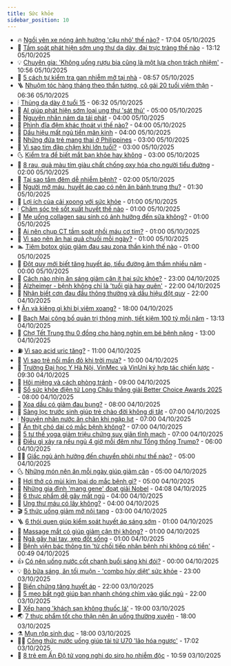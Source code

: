 ```yaml
---
title: Sức khỏe
sidebar_position: 10
---
```


<!-- vnexpress-suc-khoe:START -->
- 🔥 [Ngồi yên xe nóng ảnh hưởng &#39;cậu nhỏ&#39; thế nào?](https://vnexpress.net/ngoi-yen-xe-nong-anh-huong-cau-nho-the-nao-4947440.html) - 17:04 05/10/2025
- 🥰 [Tầm soát phát hiện sớm ung thư dạ dày, đại trực tràng thế nào](https://vnexpress.net/tam-soat-phat-hien-som-ung-thu-da-day-dai-truc-trang-the-nao-4947396.html) - 13:12 05/10/2025
- 💡 [Chuyên gia: &#39;Không uống rượu bia cũng là một lựa chọn trách nhiệm&#39;](https://vnexpress.net/chuyen-gia-khong-uong-ruou-bia-cung-la-mot-lua-chon-trach-nhiem-4947514.html) - 10:56 05/10/2025
- 🤗 [5 cách tự kiểm tra gan nhiễm mỡ tại nhà](https://vnexpress.net/5-cach-tu-kiem-tra-gan-nhiem-mo-tai-nha-4947427.html) - 08:57 05/10/2025
- 🪜 [Nhuộm tóc hàng tháng theo thần tượng, cô gái 20 tuổi viêm thận](https://vnexpress.net/nhuom-toc-hang-thang-theo-than-tuong-co-gai-20-tuoi-viem-than-4947325.html) - 06:36 05/10/2025
- 🕯 [Thủng dạ dày ở tuổi 15](https://vnexpress.net/thung-da-day-o-tuoi-15-4947425.html) - 06:32 05/10/2025
- 🤭 [AI giúp phát hiện sớm loại ung thư &#39;sát thủ&#39;](https://vnexpress.net/ai-giup-phat-hien-som-loai-ung-thu-sat-thu-4947276.html) - 05:00 05/10/2025
- 👀 [Nguyên nhân nám da tái phát](https://vnexpress.net/nguyen-nhan-nam-da-tai-phat-4947377.html) - 04:00 05/10/2025
- 🌋 [Phình đĩa đệm khác thoát vị thế nào?](https://vnexpress.net/phinh-dia-dem-khac-thoat-vi-the-nao-4947375.html) - 04:00 05/10/2025
- 🫶 [Dấu hiệu mất ngủ tiền mãn kinh](https://vnexpress.net/dau-hieu-mat-ngu-tien-man-kinh-4947329.html) - 04:00 05/10/2025
- 🦆 [Những đứa trẻ mang thai ở Philippines](https://vnexpress.net/nhung-dua-tre-mang-thai-o-philippines-4947199.html) - 03:00 05/10/2025
- 🚀 [Vì sao tim đập chậm khi lớn tuổi?](https://vnexpress.net/vi-sao-tim-dap-cham-khi-lon-tuoi-4947326.html) - 03:00 05/10/2025
- 🌜 [Kiểm tra để biết mắt bạn khỏe hay không](https://vnexpress.net/kiem-tra-de-biet-mat-ban-khoe-hay-khong-4947280.html) - 03:00 05/10/2025
- 🧰 [8 rau, quả màu tím giàu chất chống oxy hóa cho người tiểu đường](https://vnexpress.net/8-rau-qua-mau-tim-giau-chat-chong-oxy-hoa-cho-nguoi-tieu-duong-4947264.html) - 02:00 05/10/2025
- 💫 [Tại sao tắm đêm dễ nhiễm bệnh?](https://vnexpress.net/tai-sao-tam-dem-de-nhiem-benh-4947195.html) - 02:00 05/10/2025
- 🌝 [Người mỡ máu, huyết áp cao có nên ăn bánh trung thu?](https://vnexpress.net/nguoi-mo-mau-huyet-ap-cao-co-nen-an-banh-trung-thu-4947389.html) - 01:30 05/10/2025
- 🗽 [Lợi ích của cải xoong với sức khỏe](https://vnexpress.net/loi-ich-cua-cai-xoong-voi-suc-khoe-4947176.html) - 01:00 05/10/2025
- 🕯 [Chăm sóc trẻ sốt xuất huyết thế nào](https://vnexpress.net/cham-soc-tre-sot-xuat-huyet-the-nao-4947334.html) - 01:00 05/10/2025
- 🦅 [Mẹ uống collagen sau sinh có ảnh hưởng đến sữa không?](https://vnexpress.net/me-uong-collagen-sau-sinh-co-anh-huong-den-sua-khong-4947330.html) - 01:00 05/10/2025
- 🦆 [Ai nên chụp CT tầm soát nhồi máu cơ tim?](https://vnexpress.net/ai-nen-chup-ct-tam-soat-nhoi-mau-co-tim-4947278.html) - 01:00 05/10/2025
- 🎊 [Vì sao nên ăn hai quả chuối mỗi ngày?](https://vnexpress.net/vi-sao-nen-an-hai-qua-chuoi-moi-ngay-4947275.html) - 01:00 05/10/2025
- 🏊 [Tiêm botox giúp giảm đau sau zona thần kinh thế nào](https://vnexpress.net/tiem-botox-giup-giam-dau-sau-zona-than-kinh-the-nao-4947197.html) - 01:00 05/10/2025
- 📝 [Đột quỵ mới biết tăng huyết áp, tiểu đường âm thầm nhiều năm](https://vnexpress.net/dot-quy-moi-biet-tang-huyet-ap-tieu-duong-am-tham-nhieu-nam-4947269.html) - 00:00 05/10/2025
- 💯 [Cách nào nhịn ăn sáng giảm cân ít hại sức khỏe?](https://vnexpress.net/cach-nao-nhin-an-sang-giam-can-it-hai-suc-khoe-4946260.html) - 23:00 04/10/2025
- 🌊 [Alzheimer - bệnh không chỉ là &#39;tuổi già hay quên&#39;](https://vnexpress.net/alzheimer-benh-khong-chi-la-tuoi-gia-hay-quen-4947279.html) - 22:00 04/10/2025
- 🚀 [Nhận biết cơn đau đầu thông thường và dấu hiệu đột quỵ](https://vnexpress.net/nhan-biet-con-dau-dau-thong-thuong-va-dau-hieu-dot-quy-4946452.html) - 22:00 04/10/2025
- 🕴 [Ăn và kiêng gì khi bị viêm xoang?](https://vnexpress.net/an-va-kieng-gi-khi-bi-viem-xoang-4946933.html) - 18:00 04/10/2025
- 🗽 [Bạch Mai công bố quản trị thông minh, tiết kiệm 100 tỷ mỗi năm](https://vnexpress.net/bach-mai-cong-bo-quan-tri-thong-minh-tiet-kiem-100-ty-moi-nam-4947321.html) - 13:13 04/10/2025
- 🎡 [Chợ Tết Trung thu 0 đồng cho hàng nghìn em bé bệnh nặng](https://vnexpress.net/cho-tet-trung-thu-0-dong-cho-hang-nghin-em-be-benh-nang-4947257.html) - 13:00 04/10/2025
- ⛽️ [Vì sao acid uric tăng?](https://vnexpress.net/vi-sao-acid-uric-tang-4947183.html) - 11:00 04/10/2025
- 🦆 [Vì sao trẻ nổi mẩn đỏ khi trời mưa?](https://vnexpress.net/vi-sao-tre-noi-man-do-khi-troi-mua-4947223.html) - 10:00 04/10/2025
- 🤩 [Trường Đại học Y Hà Nội, VinMec và VinUni ký hợp tác chiến lược](https://vnexpress.net/truong-dai-hoc-y-ha-noi-vinmec-va-vinuni-ky-hop-tac-chien-luoc-4947274.html) - 09:30 04/10/2025
- 🦒 [Hôi miệng và cách phòng tránh](https://vnexpress.net/hoi-mieng-va-cach-phong-tranh-4945936.html) - 09:00 04/10/2025
- 💫 [Sổ sức khỏe điện tử Long Châu thắng giải Better Choice Awards 2025](https://vnexpress.net/so-suc-khoe-dien-tu-long-chau-thang-giai-better-choice-awards-2025-4947255.html) - 08:00 04/10/2025
- 🐘 [Xoa dầu có giảm đau bụng?](https://vnexpress.net/xoa-dau-co-giam-dau-bung-4947173.html) - 08:00 04/10/2025
- 🚀 [Sàng lọc trước sinh giúp trẻ chào đời không dị tật](https://vnexpress.net/sang-loc-truoc-sinh-giup-tre-chao-doi-khong-di-tat-4947233.html) - 07:00 04/10/2025
- 🕯 [Nguyên nhân nước ăn chân khi ngập lụt](https://vnexpress.net/nguyen-nhan-nuoc-an-chan-khi-ngap-lut-4947194.html) - 07:00 04/10/2025
- 🦏 [Ăn thịt chó dại có mắc bệnh không?](https://vnexpress.net/an-thit-cho-dai-co-mac-benh-khong-4947191.html) - 07:00 04/10/2025
- 🦄 [5 tư thế yoga giảm triệu chứng suy giãn tĩnh mạch](https://vnexpress.net/5-tu-the-yoga-giam-trieu-chung-suy-gian-tinh-mach-4947181.html) - 07:00 04/10/2025
- 🦒 [Điều gì xảy ra nếu ngủ 4 giờ mỗi đêm như Tổng thống Trump?](https://vnexpress.net/dieu-gi-xay-ra-neu-ngu-4-gio-moi-dem-nhu-tong-thong-trump-4947089.html) - 06:00 04/10/2025
- 👨‍🏫 [Giấc ngủ ảnh hưởng đến chuyển phôi như thế nào?](https://vnexpress.net/giac-ngu-anh-huong-den-chuyen-phoi-nhu-the-nao-4947190.html) - 05:00 04/10/2025
- 🌜 [Những món nên ăn mỗi ngày giúp giảm cân](https://vnexpress.net/nhung-mon-nen-an-moi-ngay-giup-giam-can-4947142.html) - 05:00 04/10/2025
- 🚀 [Hơi thở có mùi kim loại do mắc bệnh gì?](https://vnexpress.net/hoi-tho-co-mui-kim-loai-do-mac-benh-gi-4946976.html) - 05:00 04/10/2025
- 💃 [Những gia đình &#39;mang gene&#39; đoạt giải Nobel](https://vnexpress.net/nhung-gia-dinh-mang-gene-doat-giai-nobel-4947150.html) - 04:08 04/10/2025
- 💯 [6 thực phẩm dễ gây mất ngủ](https://vnexpress.net/6-thuc-pham-de-gay-mat-ngu-4947120.html) - 04:00 04/10/2025
- 🤔 [Ung thư máu có lây không?](https://vnexpress.net/ung-thu-mau-co-lay-khong-4947117.html) - 04:00 04/10/2025
- 🎬 [5 thức uống giảm mỡ nội tạng](https://vnexpress.net/5-thuc-uong-giam-mo-noi-tang-4947137.html) - 03:00 04/10/2025
- 🪜 [6 thói quen giúp kiểm soát huyết áp sáng sớm](https://vnexpress.net/6-thoi-quen-giup-kiem-soat-huyet-ap-sang-som-4947112.html) - 01:00 04/10/2025
- 🦣 [Massage mắt có giúp giảm cận thị không?](https://vnexpress.net/massage-mat-co-giup-giam-can-thi-khong-4947084.html) - 01:00 04/10/2025
- 🧐 [Ngã gãy hai tay, xẹp đốt sống](https://vnexpress.net/nga-gay-hai-tay-xep-dot-song-4947027.html) - 01:00 04/10/2025
- 🤡 [Bệnh viện bác thông tin &#39;từ chối tiếp nhận bệnh nhi không có tiền&#39;](https://vnexpress.net/benh-vien-bac-thong-tin-tu-choi-tiep-nhan-benh-nhi-khong-co-tien-4947056.html) - 00:49 04/10/2025
- 👍 [Có nên uống nước cốt chanh buổi sáng khi đói?](https://vnexpress.net/co-nen-uong-nuoc-cot-chanh-buoi-sang-khi-doi-4946751.html) - 00:00 04/10/2025
- 💡 [Bỏ bữa sáng, ăn tối muộn - &#39;combo hủy diệt&#39; sức khỏe](https://vnexpress.net/bo-bua-sang-an-toi-muon-combo-huy-diet-suc-khoe-4946673.html) - 23:00 03/10/2025
- 💯 [Biến chứng tăng huyết áp](https://vnexpress.net/bien-chung-tang-huyet-ap-4946467.html) - 22:00 03/10/2025
- 🧠 [5 mẹo bất ngờ giúp bạn nhanh chóng chìm vào giấc ngủ](https://vnexpress.net/5-meo-bat-ngo-giup-ban-nhanh-chong-chim-vao-giac-ngu-4946207.html) - 22:00 03/10/2025
- 🎡 [Xếp hạng &#39;khách sạn không thuốc lá&#39;](https://vnexpress.net/xep-hang-khach-san-khong-thuoc-la-4946988.html) - 19:00 03/10/2025
- 🌏 [7 thực phẩm tốt cho thận nên ăn uống thường xuyên](https://vnexpress.net/7-thuc-pham-tot-cho-than-nen-an-uong-thuong-xuyen-4944928.html) - 18:00 03/10/2025
- ⚗️ [Mụn rộp sinh dục](https://vnexpress.net/suc-khoe/cam-nang/mun-rop-sinh-duc-373) - 18:00 03/10/2025
- 👨‍🏫 [Công thức nước uống giúp tài tử U70 &#39;lão hóa ngược&#39;](https://vnexpress.net/cong-thuc-nuoc-uong-giup-tai-tu-u70-lao-hoa-nguoc-4945840.html) - 17:02 03/10/2025
- 🤖 [8 trẻ em Ấn Độ tử vong nghi do siro ho nhiễm độc](https://vnexpress.net/8-tre-em-an-do-tu-vong-nghi-do-siro-ho-nhiem-doc-4946930.html) - 10:59 03/10/2025<!-- vnexpress-suc-khoe:END -->
